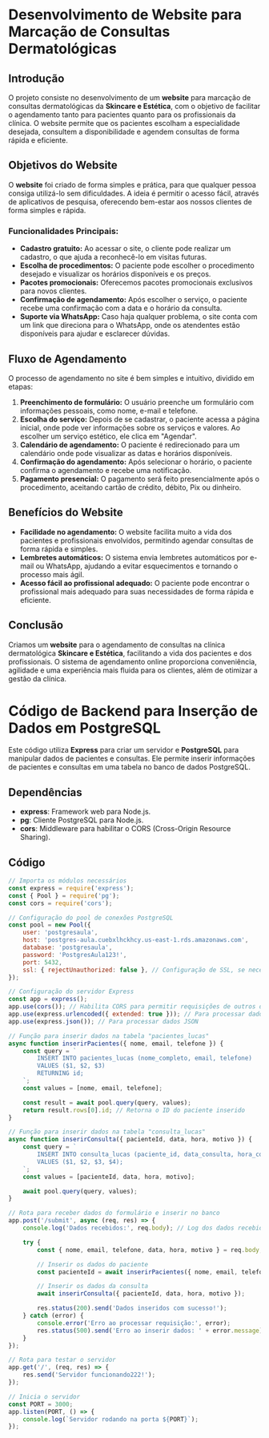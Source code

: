 # Desenvolvimento de Website para Marcação de Consultas Dermatológicas

## Introdução

O projeto consiste no desenvolvimento de um **website** para marcação de consultas dermatológicas da **Skincare e Estética**, com o objetivo de facilitar o agendamento tanto para pacientes quanto para os profissionais da clínica. O website permite que os pacientes escolham a especialidade desejada, consultem a disponibilidade e agendem consultas de forma rápida e eficiente.

## Objetivos do Website

O **website** foi criado de forma simples e prática, para que qualquer pessoa consiga utilizá-lo sem dificuldades. A ideia é permitir o acesso fácil, através de aplicativos de pesquisa, oferecendo bem-estar aos nossos clientes de forma simples e rápida.

### Funcionalidades Principais:
- **Cadastro gratuito:** Ao acessar o site, o cliente pode realizar um cadastro, o que ajuda a reconhecê-lo em visitas futuras.
- **Escolha de procedimentos:** O paciente pode escolher o procedimento desejado e visualizar os horários disponíveis e os preços.
- **Pacotes promocionais:** Oferecemos pacotes promocionais exclusivos para novos clientes.
- **Confirmação de agendamento:** Após escolher o serviço, o paciente recebe uma confirmação com a data e o horário da consulta.
- **Suporte via WhatsApp:** Caso haja qualquer problema, o site conta com um link que direciona para o WhatsApp, onde os atendentes estão disponíveis para ajudar e esclarecer dúvidas.

## Fluxo de Agendamento

O processo de agendamento no site é bem simples e intuitivo, dividido em etapas:

1. **Preenchimento de formulário:** O usuário preenche um formulário com informações pessoais, como nome, e-mail e telefone.
2. **Escolha do serviço:** Depois de se cadastrar, o paciente acessa a página inicial, onde pode ver informações sobre os serviços e valores. Ao escolher um serviço estético, ele clica em "Agendar".
3. **Calendário de agendamento:** O paciente é redirecionado para um calendário onde pode visualizar as datas e horários disponíveis.
4. **Confirmação do agendamento:** Após selecionar o horário, o paciente confirma o agendamento e recebe uma notificação.
5. **Pagamento presencial:** O pagamento será feito presencialmente após o procedimento, aceitando cartão de crédito, débito, Pix ou dinheiro.

## Benefícios do Website

- **Facilidade no agendamento:** O website facilita muito a vida dos pacientes e profissionais envolvidos, permitindo agendar consultas de forma rápida e simples.
- **Lembretes automáticos:** O sistema envia lembretes automáticos por e-mail ou WhatsApp, ajudando a evitar esquecimentos e tornando o processo mais ágil.
- **Acesso fácil ao profissional adequado:** O paciente pode encontrar o profissional mais adequado para suas necessidades de forma rápida e eficiente.

## Conclusão

Criamos um **website** para o agendamento de consultas na clínica dermatológica **Skincare e Estética**, facilitando a vida dos pacientes e dos profissionais. O sistema de agendamento online proporciona conveniência, agilidade e uma experiência mais fluida para os clientes, além de otimizar a gestão da clínica.

# Código de Backend para Inserção de Dados em PostgreSQL

Este código utiliza **Express** para criar um servidor e **PostgreSQL** para manipular dados de pacientes e consultas. Ele permite inserir informações de pacientes e consultas em uma tabela no banco de dados PostgreSQL.

## Dependências

- **express**: Framework web para Node.js.
- **pg**: Cliente PostgreSQL para Node.js.
- **cors**: Middleware para habilitar o CORS (Cross-Origin Resource Sharing).

## Código

```javascript
// Importa os módulos necessários
const express = require('express');
const { Pool } = require('pg');
const cors = require('cors');

// Configuração do pool de conexões PostgreSQL
const pool = new Pool({
    user: 'postgresaula',
    host: 'postgres-aula.cuebxlhckhcy.us-east-1.rds.amazonaws.com',
    database: 'postgresaula',
    password: 'PostgresAula123!',
    port: 5432,
    ssl: { rejectUnauthorized: false }, // Configuração de SSL, se necessário
});

// Configuração do servidor Express
const app = express();
app.use(cors()); // Habilita CORS para permitir requisições de outros domínios
app.use(express.urlencoded({ extended: true })); // Para processar dados de formulários
app.use(express.json()); // Para processar dados JSON

// Função para inserir dados na tabela "pacientes_lucas"
async function inserirPacientes({ nome, email, telefone }) {
    const query = `
        INSERT INTO pacientes_lucas (nome_completo, email, telefone)
        VALUES ($1, $2, $3)
        RETURNING id;
    `;
    const values = [nome, email, telefone];

    const result = await pool.query(query, values);
    return result.rows[0].id; // Retorna o ID do paciente inserido
}

// Função para inserir dados na tabela "consulta_lucas"
async function inserirConsulta({ pacienteId, data, hora, motivo }) {
    const query = `
        INSERT INTO consulta_lucas (paciente_id, data_consulta, hora_consulta, motivo_consulta)
        VALUES ($1, $2, $3, $4);
    `;
    const values = [pacienteId, data, hora, motivo];

    await pool.query(query, values);
}

// Rota para receber dados do formulário e inserir no banco
app.post('/submit', async (req, res) => {
    console.log('Dados recebidos:', req.body); // Log dos dados recebidos

    try {
        const { nome, email, telefone, data, hora, motivo } = req.body;

        // Inserir os dados do paciente
        const pacienteId = await inserirPacientes({ nome, email, telefone });

        // Inserir os dados da consulta
        await inserirConsulta({ pacienteId, data, hora, motivo });

        res.status(200).send('Dados inseridos com sucesso!');
    } catch (error) {
        console.error('Erro ao processar requisição:', error);
        res.status(500).send('Erro ao inserir dados: ' + error.message);
    }
});

// Rota para testar o servidor
app.get('/', (req, res) => {
    res.send('Servidor funcionando222!');
});

// Inicia o servidor
const PORT = 3000;
app.listen(PORT, () => {
    console.log(`Servidor rodando na porta ${PORT}`);
});
